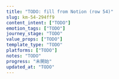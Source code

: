 ```yaml
---
title: "TODO: fill from Notion (row 54)"
slug: km-54-294ff9
content_intent: ["TODO"]
emotion_tags: ["TODO"]
journey_stage: "TODO"
value_props: ["TODO"]
template_type: "TODO"
platforms: ["TODO"]
notes: "TODO"
progress: "未開始"
updated_at: "TODO"
---
```

